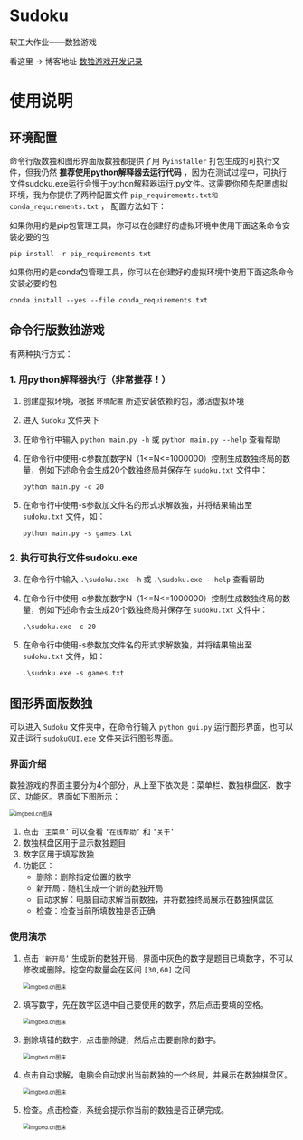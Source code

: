 # Sudoku
软工大作业——数独游戏

看这里 $\longrightarrow$ 博客地址 [数独游戏开发记录](https://virtual-y-monster.gitee.io/) 

# 使用说明

## 环境配置

命令行版数独和图形界面版数独都提供了用 `Pyinstaller` 打包生成的可执行文件，但我仍然 **推荐使用python解释器去运行代码** ，因为在测试过程中，可执行文件sudoku.exe运行会慢于python解释器运行.py文件。这需要你预先配置虚拟环境，我为你提供了两种配置文件 `pip_requirements.txt和conda_requirements.txt` ， 配置方法如下：

如果你用的是pip包管理工具，你可以在创建好的虚拟环境中使用下面这条命令安装必要的包

```
pip install -r pip_requirements.txt
```

如果你用的是conda包管理工具，你可以在创建好的虚拟环境中使用下面这条命令安装必要的包

```
conda install --yes --file conda_requirements.txt
```

## 命令行版数独游戏

有两种执行方式：

### 1. 用python解释器执行（非常推荐！）

1. 创建虚拟环境，根据 `环境配置` 所述安装依赖的包，激活虚拟环境

2. 进入 `Sudoku`  文件夹下

3. 在命令行中输入 `python main.py -h` 或 `python main.py --help` 查看帮助

4. 在命令行中使用-c参数加数字N（1<=N<=1000000）控制生成数独终局的数量，例如下述命令会生成20个数独终局并保存在 `sudoku.txt` 文件中：

   ```
   python main.py -c 20
   ```

5. 在命令行中使用-s参数加文件名的形式求解数独，并将结果输出至 `sudoku.txt` 文件，如：

   ```
   python main.py -s games.txt
   ```

### 2. 执行可执行文件sudoku.exe

3. 在命令行中输入 `.\sudoku.exe -h` 或 `.\sudoku.exe --help` 查看帮助

4. 在命令行中使用-c参数加数字N（1<=N<=1000000）控制生成数独终局的数量，例如下述命令会生成20个数独终局并保存在 `sudoku.txt` 文件中：

   ```
   .\sudoku.exe -c 20
   ```

4. 在命令行中使用-s参数加文件名的形式求解数独，并将结果输出至 `sudoku.txt` 文件，如：

   ```
   .\sudoku.exe -s games.txt
   ```

## 图形界面版数独

可以进入 `Sudoku` 文件夹中，在命令行输入 `python gui.py` 运行图形界面，也可以双击运行 `sudokuGUI.exe` 文件来运行图形界面。

### 界面介绍

数独游戏的界面主要分为4个部分，从上至下依次是：菜单栏、数独棋盘区、数字区、功能区。界面如下图所示：

<img src="https://vkceyugu.cdn.bspapp.com/VKCEYUGU-b1ebbd3c-ca49-405b-957b-effe60782276/caa61dac-8a85-4152-ab9e-352c7c6ea81d.png" alt="imgbed.cn图床" style="zoom: 67%;" />  

1. 点击 `‘主菜单’` 可以查看 `‘在线帮助’` 和 `‘关于’` 
2. 数独棋盘区用于显示数独题目
3. 数字区用于填写数独
4. 功能区：
   - 删除：删除指定位置的数字
   - 新开局：随机生成一个新的数独开局
   - 自动求解：电脑自动求解当前数独，并将数独终局展示在数独棋盘区
   - 检查：检查当前所填数独是否正确

### 使用演示

1. 点击 `‘新开局’` 生成新的数独开局，界面中灰色的数字是题目已填数字，不可以修改或删除。挖空的数量会在区间 `[30,60]` 之间

   <img src="https://vkceyugu.cdn.bspapp.com/VKCEYUGU-b1ebbd3c-ca49-405b-957b-effe60782276/82f01cab-6c24-40c3-8211-98f427838da5.gif" alt="imgbed.cn图床" style="zoom: 67%;" />

2. 填写数字，先在数字区选中自己要使用的数字，然后点击要填的空格。

   <img src="https://vkceyugu.cdn.bspapp.com/VKCEYUGU-b1ebbd3c-ca49-405b-957b-effe60782276/f4f6c6d5-6216-4ee3-8f60-4278750df02f.gif" alt="imgbed.cn图床" style="zoom:67%;" />

3. 删除填错的数字，点击删除键，然后点击要删除的数字。

   <img src="https://vkceyugu.cdn.bspapp.com/VKCEYUGU-b1ebbd3c-ca49-405b-957b-effe60782276/343c8ab0-0ba0-49fd-ac4c-b32157d0ae0e.gif" alt="imgbed.cn图床" style="zoom: 67%;" />

4. 点击自动求解，电脑会自动求出当前数独的一个终局，并展示在数独棋盘区。

   <img src="https://vkceyugu.cdn.bspapp.com/VKCEYUGU-b1ebbd3c-ca49-405b-957b-effe60782276/9a49882c-0697-4e6e-b120-2d78c9af640a.gif" alt="imgbed.cn图床" style="zoom:67%;" />

5. 检查。点击检查，系统会提示你当前的数独是否正确完成。

   <img src="https://vkceyugu.cdn.bspapp.com/VKCEYUGU-b1ebbd3c-ca49-405b-957b-effe60782276/398e2dea-f789-40da-936f-45e89ab681d8.gif" alt="imgbed.cn图床" style="zoom:67%;" />